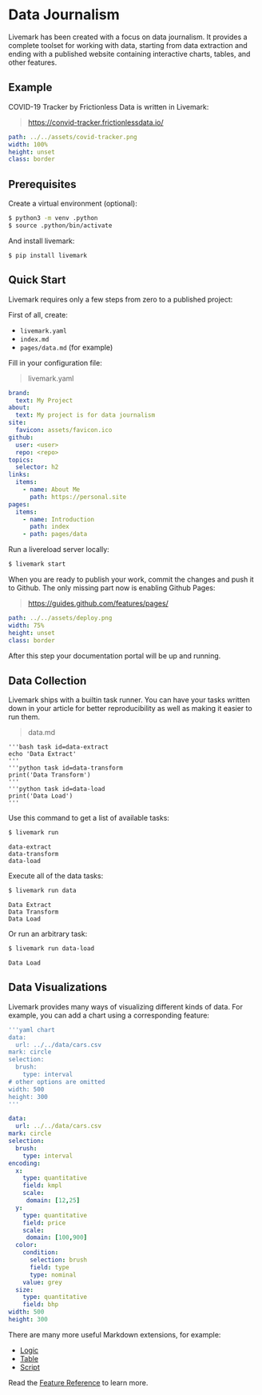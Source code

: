 # Data Journalism

Livemark has been created with a focus on data journalism. It provides a complete toolset for working with data, starting from data extraction and ending with a published website containing interactive charts, tables, and other features.

## Example

COVID-19 Tracker by Frictionless Data is written in Livemark:

> https://convid-tracker.frictionlessdata.io/

```yaml image
path: ../../assets/covid-tracker.png
width: 100%
height: unset
class: border
```

## Prerequisites

Create a virtual environment (optional):

```bash
$ python3 -m venv .python
$ source .python/bin/activate
```

And install livemark:

```
$ pip install livemark
```

## Quick Start

Livemark requires only a few steps from zero to a published project:

First of all, create:
- `livemark.yaml`
- `index.md`
- `pages/data.md` (for example)

Fill in your configuration file:

> livemark.yaml

```yaml
brand:
  text: My Project
about:
  text: My project is for data journalism
site:
  favicon: assets/favicon.ico
github:
  user: <user>
  repo: <repo>
topics:
  selector: h2
links:
  items:
    - name: About Me
      path: https://personal.site
pages:
  items:
    - name: Introduction
      path: index
    - path: pages/data
```

Run a livereload server locally:

```bash
$ livemark start
```

When you are ready to publish your work, commit the changes and push it to Github. The only missing part now is enabling Github Pages:

> https://guides.github.com/features/pages/

```yaml image
path: ../../assets/deploy.png
width: 75%
height: unset
class: border
```

After this step your documentation portal will be up and running.

## Data Collection

Livemark ships with a builtin task runner. You can have your tasks written down in your article for better reproducibility as well as making it easier to run them.

> data.md

```
'''bash task id=data-extract
echo 'Data Extract'
'''
'''python task id=data-transform
print('Data Transform')
'''
'''python task id=data-load
print('Data Load')
'''
```

Use this command to get a list of available tasks:

```bash
$ livemark run
```
```
data-extract
data-transform
data-load
```

Execute all of the data tasks:

```bash
$ livemark run data
```
```
Data Extract
Data Transform
Data Load
```

Or run an arbitrary task:

```bash
$ livemark run data-load
```
```
Data Load
```

## Data Visualizations

Livemark provides many ways of visualizing different kinds of data. For example, you can add a chart using a corresponding feature:

```yaml
'''yaml chart
data:
  url: ../../data/cars.csv
mark: circle
selection:
  brush:
    type: interval
# other options are omitted
width: 500
height: 300
'''
```

```yaml chart
data:
  url: ../../data/cars.csv
mark: circle
selection:
  brush:
    type: interval
encoding:
  x:
    type: quantitative
    field: kmpl
    scale:
     domain: [12,25]
  y:
    type: quantitative
    field: price
    scale:
     domain: [100,900]
  color:
    condition:
      selection: brush
      field: type
      type: nominal
    value: grey
  size:
    type: quantitative
    field: bhp
width: 500
height: 300
```

There are many more useful Markdown extensions, for example:
- [Logic](../feature-reference/snippets.html#logic)
- [Table](../feature-reference/snippets.html#table)
- [Script](../feature-reference/snippets.html#script)

Read the [Feature Reference](../feature-reference/snippets.html) to learn more.
